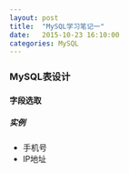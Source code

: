 ```yaml
---
layout: post
title:  "MySQL学习笔记一"
date:   2015-10-23 16:10:00
categories: MySQL
---
```


### MySQL表设计

#### 字段选取

##### 实例
- 手机号
- IP地址
